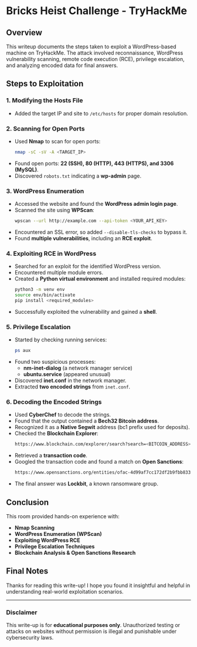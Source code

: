 # Bricks Heist Challenge - TryHackMe

## Overview
This writeup documents the steps taken to exploit a WordPress-based machine on TryHackMe. The attack involved reconnaissance, WordPress vulnerability scanning, remote code execution (RCE), privilege escalation, and analyzing encoded data for final answers.

## Steps to Exploitation

### 1. Modifying the Hosts File
- Added the target IP and site to `/etc/hosts` for proper domain resolution.

### 2. Scanning for Open Ports
- Used **Nmap** to scan for open ports:
  ```sh
  nmap -sC -sV -A <TARGET_IP>
  ```
- Found open ports: **22 (SSH), 80 (HTTP), 443 (HTTPS), and 3306 (MySQL)**.
- Discovered `robots.txt` indicating a **wp-admin** page.

### 3. WordPress Enumeration
- Accessed the website and found the **WordPress admin login page**.
- Scanned the site using **WPScan**:
  ```sh
  wpscan --url http://example.com --api-token <YOUR_API_KEY>
  ```
- Encountered an SSL error, so added `--disable-tls-checks` to bypass it.
- Found **multiple vulnerabilities**, including an **RCE exploit**.

### 4. Exploiting RCE in WordPress
- Searched for an exploit for the identified WordPress version.
- Encountered multiple module errors.
- Created a **Python virtual environment** and installed required modules:
  ```sh
  python3 -m venv env
  source env/bin/activate
  pip install <required_modules>
  ```
- Successfully exploited the vulnerability and gained a **shell**.

### 5. Privilege Escalation
- Started by checking running services:
  ```sh
  ps aux
  ```
- Found two suspicious processes:
  - **nm-inet-dialog** (a network manager service)
  - **ubuntu.service** (appeared unusual)
- Discovered **inet.conf** in the network manager.
- Extracted **two encoded strings** from `inet.conf`.

### 6. Decoding the Encoded Strings
- Used **CyberChef** to decode the strings.
- Found that the output contained a **Bech32 Bitcoin address**.
- Recognized it as a **Native Segwit** address (bc1 prefix used for deposits).
- Checked the **Blockchain Explorer**:
  ```sh
  https://www.blockchain.com/explorer/search?search=<BITCOIN_ADDRESS>
  ```
- Retrieved a **transaction code**.
- Googled the transaction code and found a match on **Open Sanctions**:
  ```sh
  https://www.opensanctions.org/entities/ofac-4d99af7cc172df2b9fbb833cb5af39dbbc011a2c/
  ```
- The final answer was **Lockbit**, a known ransomware group.

## Conclusion
This room provided hands-on experience with:
- **Nmap Scanning**
- **WordPress Enumeration (WPScan)**
- **Exploiting WordPress RCE**
- **Privilege Escalation Techniques**
- **Blockchain Analysis & Open Sanctions Research**

## Final Notes
Thanks for reading this write-up! I hope you found it insightful and helpful in understanding real-world exploitation scenarios.

---

### Disclaimer
This write-up is for **educational purposes only**. Unauthorized testing or attacks on websites without permission is illegal and punishable under cybersecurity laws.

